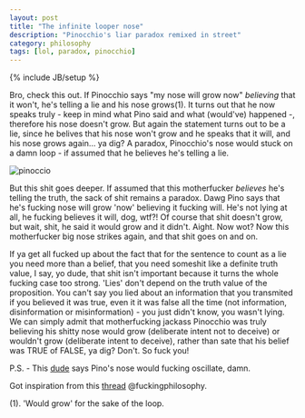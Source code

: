```yaml
---
layout: post
title: "The infinite looper nose"
description: "Pinocchio's liar paradox remixed in street"
category: philosophy
tags: [lol, paradox, pinocchio]
---
```

{% include JB/setup %}

Bro, check this out. If Pinocchio says "my nose will grow now" *believing* that it won't, he's telling a lie and his nose grows(1). It turns out that he now speaks truly - keep in mind what Pino said and what (would've) happened -, therefore his nose doesn't grow. But again the statement turns out to be a lie, since he belives that his nose won't grow and he speaks that it will, and his nose grows again… ya dig? A paradox, Pinocchio's nose would stuck on a damn loop - if assumed that he believes he's telling a lie.

![pinoccio](http://dl.dropbox.com/u/5666518/pinocchio.png)

But this shit goes deeper. If assumed that this motherfucker *believes* he's telling the truth, the sack of shit remains a paradox. Dawg Pino says that he's fucking nose will grow 'now' believing it fucking will. He's not lying at all, he fucking believes it will, dog, wtf?! Of course that shit doesn't grow, but wait, shit, he said it would grow and it didn't. Aight. Now wot? Now this motherfucker big nose strikes again, and that shit goes on and on.

If ya get all fucked up about the fact that for the sentence to count as a lie you need more than a belief, that you need someshit like a definite truth value, I say, yo dude, that shit isn't important because it turns the whole fucking case too strong. 'Lies' don't depend on the truth value of the proposition. You can't say you lied about an information that you transmited if you believed it was true, even it it was false all the time (not information, disinformation or misinformation) - you just didn't know, you wasn't lying. We can simply admit that motherfucking jackass Pinocchio was truly believing his shitty nose would grow (deliberate intent not to deceive) or wouldn't grow (deliberate intent to deceive), rather than sate that his belief was TRUE of FALSE, ya dig? Don't. So fuck you!

P.S. - This [dude](http://www.reilaos.com/post/890247696/pinocchio-and-the-energy-crisis) says Pino's nose would fucking oscillate, damn.

Got inspiration from this [thread](http://www.reddit.com/r/fuckingphilosophy/comments/s3640/pinocchio_paradox) @fuckingphilosophy.

(1). 'Would grow' for the sake of the loop.